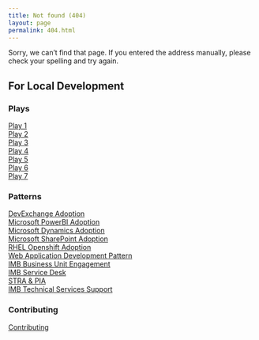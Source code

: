 ```yaml
---
title: Not found (404)
layout: page
permalink: 404.html
---
```


Sorry, we can’t find that page. If you entered the address manually, please check your spelling and try again.

## For Local Development
### Plays
[Play 1](/play1)     
[Play 2](/play2)  
[Play 3](/play3)  
[Play 4](/play4)  
[Play 5](/play5)  
[Play 6](/play6)  
[Play 7](/play7)  

### Patterns
[DevExchange Adoption](/devexchange-adoption)
<br/>
[Microsoft PowerBI Adoption](/microsoft-powerbi-adoption)
<br/>
[Microsoft Dynamics Adoption](/microsoft-dynamics-adoption)
<br/>
[Microsoft SharePoint Adoption](/microsoft-sharepoint-adoption)
<br/>
[RHEL Openshift Adoption](/rhel-openshift-adoption)
<br/>
[Web Application Development Pattern](/web-application-development)
<br/>
[IMB Business Unit Engagement](/ministry-imb-business-unit-engagement)
<br/>
[IMB Service Desk](/ministry-imb-service-desk)
<br/>
[STRA & PIA](/ministry-stra-&-pia)
<br/>
[IMB Technical Services Support](/ministry-imb-technical-services-support)

### Contributing
[Contributing](/contributing)